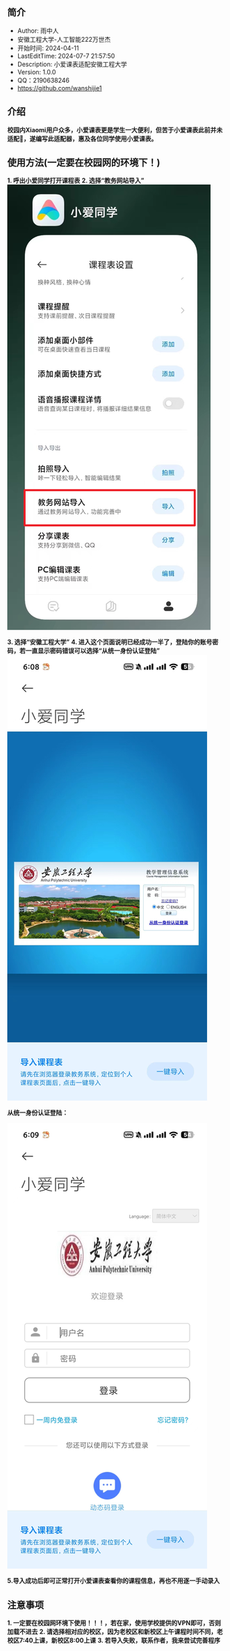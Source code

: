 ## 简介
* Author: 雨中人
* 安徽工程大学-人工智能222万世杰
* 开始时间: 2024-04-11 
* LastEditTime: 2024-07-7 21:57:50
* Description: 小爱课表适配安徽工程大学
* Version: 1.0.0
* QQ：2190638246
* https://github.com/wanshijie1

## 介绍
**校园内Xiaomi用户众多，小爱课表更是学生一大便利，但苦于小爱课表此前并未适配🍊，遂编写此适配器，惠及各位同学使用小爱课表。**

## 使用方法(一定要在校园网的环境下！)
**1. 呼出小爱同学打开课程表**
**2. 选择“教务网站导入”**
![1](1.png)

**3. 选择“安徽工程大学”**
**4. 进入这个页面说明已经成功一半了，登陆你的账号密码，若一直显示密码错误可以选择“从统一身份认证登陆”**
![2](2.jpg)

**从统一身份认证登陆：**

![3](3.jpg)

**5.导入成功后即可正常打开小爱课表查看你的课程信息，再也不用逐一手动录入**

## 注意事项
**1. 一定要在校园网环境下使用！！！，若在家，使用学校提供的VPN即可，否则加载不进去**
**2. 请选择相对应的校区，因为老校区和新校区上午课程时间不同，老校区7:40上课，新校区8:00上课**
**3. 若导入失败，联系作者，我来尝试完善程序**
